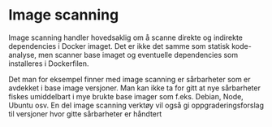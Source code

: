 # Image scanning
Image scanning handler hovedsaklig om å scanne direkte og indirekte dependencies i Docker imaget. Det er ikke det samme som statisk kode-analyse, men scanner base imaget og eventuelle dependencies som installeres i Dockerfilen.

Det man for eksempel finner med image scanning er sårbarheter som er avdekket i base image versjoner. Man kan ikke ta for gitt at nye sårbarheter fiskes umiddelbart i mye brukte base imager som f.eks. Debian, Node, Ubuntu osv. En del image scanning verktøy vil også gi oppgraderingsforslag til versjoner hvor gitte sårbarheter er håndtert